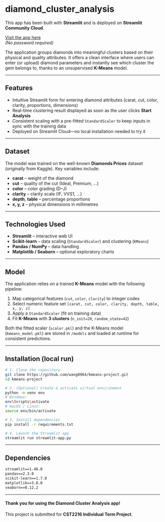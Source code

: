 # diamond_cluster_analysis

This app has been built with **Streamlit** and is deployed on **Streamlit Community Cloud**.

[Visit the app here](https://assignment-kmeans.streamlit.app//)  
*(No password required)*

The application groups diamonds into meaningful clusters based on their physical and quality attributes. It offers a clean interface where users can enter (or upload) diamond parameters and instantly see which cluster the gem belongs to, thanks to an unsupervised **K-Means** model.

---

## Features

- Intuitive Streamlit form for entering diamond attributes (carat, cut, color, clarity, proportions, dimensions)
- Real-time clustering result displayed as soon as the user clicks **Start Analysis**
- Consistent scaling with a pre-fitted `StandardScaler` to keep inputs in sync with the training data
- Deployed on Streamlit Cloud—no local installation needed to try it

---

## Dataset

The model was trained on the well-known **Diamonds Prices** dataset (originally from Kaggle). Key variables include:

- **carat** – weight of the diamond  
- **cut** – quality of the cut (Ideal, Premium, …)  
- **color** – color grading (D–J)  
- **clarity** – clarity scale (IF, VVS1, …)  
- **depth**, **table** – percentage proportions  
- **x, y, z** – physical dimensions in millimetres  

---

## Technologies Used

- **Streamlit** – interactive web UI
- **Scikit-learn** – data scaling (`StandardScaler`) and clustering (`KMeans`)
- **Pandas / NumPy** – data handling
- **Matplotlib / Seaborn** – optional exploratory charts

---

## Model

The application relies on a trained **K-Means** model with the following pipeline:

1. Map categorical features (`cut`, `color`, `clarity`) to integer codes  
2. Select numeric feature set `[carat, cut, color, clarity, depth, table, x, y, z]`  
3. Apply a `StandardScaler` (fit on training data)  
4. Fit **K-Means** with **3 clusters** (`n_init=20`, `random_state=42`)  

Both the fitted scaler (`scaler.pkl`) and the K-Means model (`kmeans_model.pkl`) are stored in `/models` and loaded at runtime for consistent predictions.

---

## Installation (local run)

```bash
# 1. Clone the repository
git clone https://github.com/wang0964/kmeans-project.git
cd kmeans-project

# 2. (Optional) Create & activate virtual environment
python -m venv env
# Windows:
env\Scripts\activate
# macOS / Linux:
source env/bin/activate

# 3. Install dependencies
pip install -r requirements.txt

# 4. Launch the Streamlit app
streamlit run streamlit-app.py
```

---

## Dependencies

```txt
streamlit==1.46.0
pandas==2.3.0
scikit-learn==1.7.0
matplotlib==3.8.0
seaborn==0.12.2
```

---

#### Thank you for using the Diamond Cluster Analysis app!  
This project is submitted for **CST2216 Individual Term Project**.
